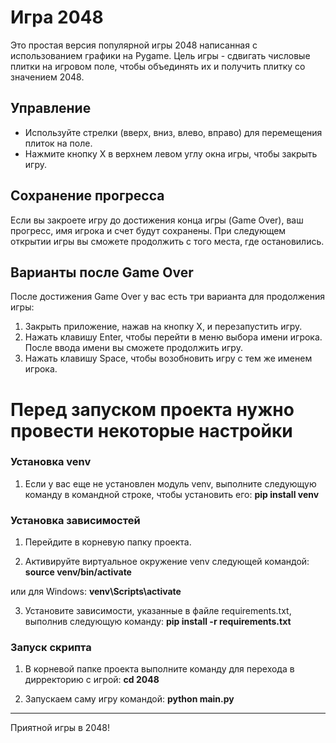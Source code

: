 # Игра 2048

Это простая версия популярной игры 2048 написанная с использованием графики на Pygame. Цель игры - сдвигать числовые плитки на игровом поле, чтобы объединять их и получить плитку со значением 2048.

## Управление
- Используйте стрелки (вверх, вниз, влево, вправо) для перемещения плиток на поле.
- Нажмите кнопку X в верхнем левом углу окна игры, чтобы закрыть игру.

## Сохранение прогресса
Если вы закроете игру до достижения конца игры (Game Over), ваш прогресс, имя игрока и счет будут сохранены. При следующем открытии игры вы сможете продолжить с того места, где остановились.

## Варианты после Game Over
После достижения Game Over у вас есть три варианта для продолжения игры:

1. Закрыть приложение, нажав на кнопку X, и перезапустить игру.
2. Нажать клавишу Enter, чтобы перейти в меню выбора имени игрока. После ввода имени вы сможете продолжить игру.
3. Нажать клавишу Space, чтобы возобновить игру с тем же именем игрока.

# Перед запуском проекта нужно провести некоторые настройки

### Установка venv
1. Если у вас еще не установлен модуль venv, выполните следующую команду в командной строке, чтобы установить его:
**pip install venv**


### Установка зависимостей
1. Перейдите в корневую папку проекта.

2. Активируйте виртуальное окружение venv следующей командой:
**source venv/bin/activate**

или для Windows:
**venv\Scripts\activate**

3. Установите зависимости, указанные в файле requirements.txt, выполнив следующую команду:
**pip install -r requirements.txt**


### Запуск скрипта

1. В корневой папке проекта выполните команду для перехода в дирректорию с игрой:
**cd 2048**

2. Запускаем саму игру командой:
**python main.py**

---
Приятной игры в 2048!
